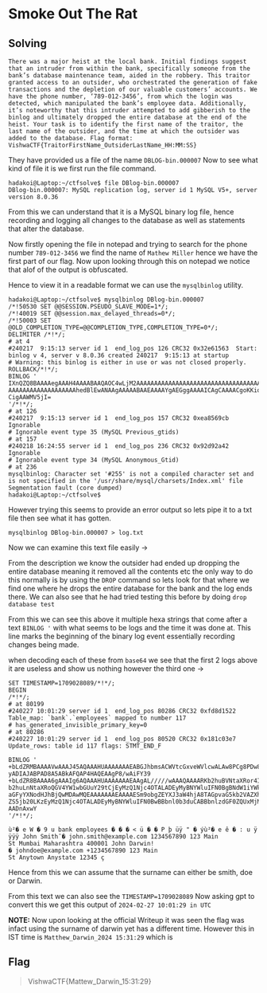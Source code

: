 # Smoke Out The Rat

## Solving

```
There was a major heist at the local bank. Initial findings suggest that an intruder from within the bank, specifically someone from the bank’s database maintenance team, aided in the robbery. This traitor granted access to an outsider, who orchestrated the generation of fake transactions and the depletion of our valuable customers’ accounts. We have the phone number, ‘789-012-3456’, from which the login was detected, which manipulated the bank’s employee data. Additionally, it’s noteworthy that this intruder attempted to add gibberish to the binlog and ultimately dropped the entire database at the end of the heist. Your task is to identify the first name of the traitor, the last name of the outsider, and the time at which the outsider was added to the database. Flag format: VishwaCTF{TraitorFirstName_OutsiderLastName_HH:MM:SS}
```

They have provided us a file of the name ``DBLOG-bin.000007`` Now to see what kind of file it is we first run the file command.

```shell
hadakoi@Laptop:~/ctfsolve$ file DBlog-bin.000007
DBlog-bin.000007: MySQL replication log, server id 1 MySQL V5+, server version 8.0.36
```

From this we can understand that it is a MySQL binary log file, hence recording and logging all changes to the database as well as statements that alter the database.


Now firstly opening the file in notepad and trying to search for the phone number ``789-012-3456`` we find the name of ``Mathew Miller`` hence we have the first part of our flag. Now upon looking through this on notepad we notice that alof of the output is obfuscated.

Hence to view it in a readable format we can use the ``mysqlbinlog`` utility.



```shell
hadakoi@Laptop:~/ctfsolve$ mysqlbinlog DBlog-bin.000007
/*!50530 SET @@SESSION.PSEUDO_SLAVE_MODE=1*/;
/*!40019 SET @@session.max_delayed_threads=0*/;
/*!50003 SET @OLD_COMPLETION_TYPE=@@COMPLETION_TYPE,COMPLETION_TYPE=0*/;
DELIMITER /*!*/;
# at 4
#240217  9:15:13 server id 1  end_log_pos 126 CRC32 0x32e61563  Start: binlog v 4, server v 8.0.36 created 240217  9:15:13 at startup
# Warning: this binlog is either in use or was not closed properly.
ROLLBACK/*!*/;
BINLOG '
IXnQZQ8BAAAAegAAAH4AAAABAAQAOC4wLjM2AAAAAAAAAAAAAAAAAAAAAAAAAAAAAAAAAAAAAAAA
AAAAAAAAAAAAAAAAAAAhedBlEwANAAgAAAAABAAEAAAAYgAEGggAAAAICAgCAAAACgoKKioAEjQA
CigAAWMV5jI=
'/*!*/;
# at 126
#240217  9:15:13 server id 1  end_log_pos 157 CRC32 0xea8569cb  Ignorable
# Ignorable event type 35 (MySQL Previous_gtids)
# at 157
#240218 16:24:55 server id 1  end_log_pos 236 CRC32 0x92d92a42  Ignorable
# Ignorable event type 34 (MySQL Anonymous_Gtid)
# at 236
mysqlbinlog: Character set '#255' is not a compiled character set and is not specified in the '/usr/share/mysql/charsets/Index.xml' file
Segmentation fault (core dumped)
hadakoi@Laptop:~/ctfsolve$
```

However trying this seems to provide an error output so lets pipe it to a txt file then see what it has gotten.

``mysqlbinlog DBlog-bin.000007 > log.txt`` 

Now we can examine this text file easily -> 

From the description we know the outsider had ended up dropping the entire database meaning it removed all the contents etc the only way to do this normally is by using the ``DROP`` command so lets look for that where we find one where he drops the entire database for the bank and the log ends there. We can also see that he had tried testing this before by doing ``drop database test``

From this we can see this above it multiple hexa strings that come after a text ``BINLOG '`` with what seems to be logs and the time it was done at.  This line marks the beginning of the binary log event essentially recording changes being made.

when decoding each of these from ``base64`` we see that the first 2 logs above it are useless and show us nothing however the third one ->

```shell
SET TIMESTAMP=1709028089/*!*/;
BEGIN
/*!*/;
# at 80199
#240227 10:01:29 server id 1  end_log_pos 80286 CRC32 0xfd8d1522 	Table_map: `bank`.`employees` mapped to number 117
# has_generated_invisible_primary_key=0
# at 80286
#240227 10:01:29 server id 1  end_log_pos 80520 CRC32 0x181c03e7 	Update_rows: table id 117 flags: STMT_END_F

BINLOG '
+bLdZRMBAAAAVwAAAJ45AQAAAHUAAAAAAAEABGJhbmsACWVtcGxveWVlcwALAw8PCg8PDw8PDwMQ
yADIAJABPAD8A5ABkAFQAP4HAQEAAgP8/wAiFY39
+bLdZR8BAAAA6gAAAIg6AQAAAHUAAAAAAAEAAgAL/////wAAAQAAAARKb2huBVNtaXRor4IPFgBq
b2huLnNtaXRoQGV4YW1wbGUuY29tCjEyMzQ1Njc4OTALADEyMyBNYWluIFN0BgBNdW1iYWkLAE1h
aGFyYXNodHJhBjQwMDAwMQEAAAAAAAEAAAAESm9obgZEYXJ3aW4hjA8TAGpvaG5kb2VAZXhhbXBs
ZS5jb20LKzEyMzQ1Njc4OTALADEyMyBNYWluIFN0BwBBbnl0b3duCABBbnlzdGF0ZQUxMjM0NQEA
AADnAxwY
'/*!*/;
```

``ù²�￹e￹W￹�￹9￹u￹bank￹employees￹�￹�￹�￹<￹ü￹�￹�￹P￹þ￹üÿ￹"￹�￹ýù²�￹e￹ê￹�￹:￹u￹ÿÿÿÿ￹John￹Smith¯�￹john.smith@example.com￹1234567890￹123 Main St￹Mumbai￹Maharashtra￹400001￹John￹Darwin!�￹johndoe@example.com￹+1234567890￹123 Main St￹Anytown￹Anystate￹12345￹ç￹``

Hence from this we can assume that the surname can either be smith, doe or Darwin.

From this text we can also see the ``TIMESTAMP=1709028089`` Now asking gpt to convert this we get this output of ``2024-02-27 10:01:29 in UTC``


**NOTE:** Now upon looking at the official Writeup it was seen the flag was infact using the surname of darwin yet has a different time. 
However this in IST time is ``Matthew_Darwin_2024 15:31:29`` which is 


## Flag

> VishwaCTF{Mattew_Darwin_15:31:29}
